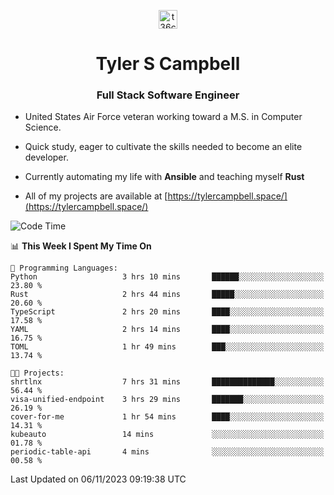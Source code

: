 <p align="center">
<a href="https://www.linkedin.com/in/t36campbell" target="blank"><img align="center" src="https://ik.imagekit.io/t36campbell/Portfolio/linkedin.png.original_m8bbGgPh6.png" alt="t36campbell" height="30" width="30" /></a>
</p>
<h1 align="center">Tyler S Campbell</h1>
<h3 align="center">Full Stack Software Engineer</h3>

* United States Air Force veteran working toward a M.S. in Computer Science.

* Quick study, eager to cultivate the skills needed to become an elite developer.

* Currently automating my life with **Ansible** and teaching myself **Rust**

* All of my projects are available at [https://tylercampbell.space/](https://tylercampbell.space/)

<!--START_SECTION:waka-->
![Code Time](http://img.shields.io/badge/Code%20Time-2%2C958%20hrs%2037%20mins-blue)

📊 **This Week I Spent My Time On** 

```text
💬 Programming Languages: 
Python                   3 hrs 10 mins       ██████░░░░░░░░░░░░░░░░░░░   23.80 % 
Rust                     2 hrs 44 mins       █████░░░░░░░░░░░░░░░░░░░░   20.60 % 
TypeScript               2 hrs 20 mins       ████░░░░░░░░░░░░░░░░░░░░░   17.58 % 
YAML                     2 hrs 14 mins       ████░░░░░░░░░░░░░░░░░░░░░   16.75 % 
TOML                     1 hr 49 mins        ███░░░░░░░░░░░░░░░░░░░░░░   13.74 % 

🐱‍💻 Projects: 
shrtlnx                  7 hrs 31 mins       ██████████████░░░░░░░░░░░   56.44 % 
visa-unified-endpoint    3 hrs 29 mins       ███████░░░░░░░░░░░░░░░░░░   26.19 % 
cover-for-me             1 hr 54 mins        ████░░░░░░░░░░░░░░░░░░░░░   14.31 % 
kubeauto                 14 mins             ░░░░░░░░░░░░░░░░░░░░░░░░░   01.78 % 
periodic-table-api       4 mins              ░░░░░░░░░░░░░░░░░░░░░░░░░   00.58 % 
```


 Last Updated on 06/11/2023 09:19:38 UTC
<!--END_SECTION:waka-->
